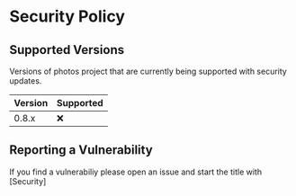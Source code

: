 # Security Policy

## Supported Versions

Versions of photos project that are currently being supported with security updates.

| Version | Supported          |
| ------- | ------------------ |
| 0.8.x   | :x:

## Reporting a Vulnerability

If you find a vulnerabiliy please open an issue and start the title with [Security]

